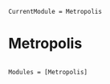 ```@meta
CurrentModule = Metropolis
```

# Metropolis

```@index
```

```@autodocs
Modules = [Metropolis]
```
